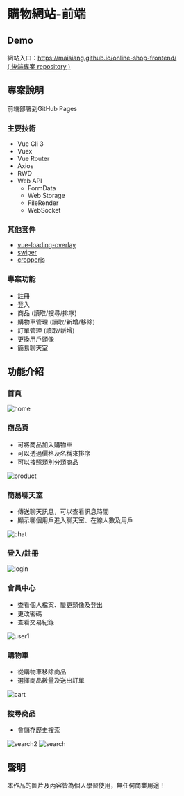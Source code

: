 # 購物網站-前端

## Demo
網站入口：https://maisiang.github.io/online-shop-frontend/  
[( 後端專案 repository )](https://github.com/Maisiang/online-shop-backend)

## 專案說明
前端部署到GitHub Pages
### 主要技術
- Vue Cli 3
- Vuex
- Vue Router
- Axios
- RWD
- Web API
    - FormData
    - Web Storage
    - FileRender
    - WebSocket

### 其他套件
- [vue-loading-overlay](https://github.com/ankurk91/vue-loading-overlay)
- [swiper](https://swiperjs.com/vue)
- [cropperjs](https://github.com/fengyuanchen/cropperjs)

### 專案功能
- 註冊
- 登入
- 商品 (讀取/搜尋/排序)
- 購物車管理 (讀取/新增/移除)
- 訂單管理 (讀取/新增)
- 更換用戶頭像
- 簡易聊天室

## 功能介紹
### 首頁
![home](https://user-images.githubusercontent.com/86739086/218415266-f0c3bbb8-f47d-4870-9824-2c8594452858.jpg)

### 商品頁
- 可將商品加入購物車
- 可以透過價格及名稱來排序
- 可以按照類別分類商品

![product](https://user-images.githubusercontent.com/86739086/218416273-1483d25d-19f0-45c7-ad0b-e522824e3215.jpg)

### 簡易聊天室
- 傳送聊天訊息，可以查看訊息時間
- 顯示哪個用戶進入聊天室、在線人數及用戶

![chat](https://user-images.githubusercontent.com/86739086/218420542-5a324eda-269b-4f38-af7c-949e7778613c.jpg)

### 登入/註冊
![login](https://user-images.githubusercontent.com/86739086/218416360-84b907f5-8b5a-43c0-a2a8-1afb57fa64b6.jpg)

### 會員中心
- 查看個人檔案、變更頭像及登出
- 更改密碼
- 查看交易紀錄

![user1](https://user-images.githubusercontent.com/86739086/218416680-442cce1e-8a6a-4a84-8473-18516cd8ebcd.jpg)

### 購物車
- 從購物車移除商品
- 選擇商品數量及送出訂單

![cart](https://user-images.githubusercontent.com/86739086/218416875-42170828-436a-46b4-8106-02161408a856.jpg)

### 搜尋商品
- 會儲存歷史搜索

![search2](https://user-images.githubusercontent.com/86739086/218416962-b7a78c7b-3039-40b0-825e-c5400bd88403.jpg)
![search](https://user-images.githubusercontent.com/86739086/218416948-eb928ec5-7066-4424-a4ae-78d76da0e1cc.jpg)


## 聲明
本作品的圖片及內容皆為個人學習使用，無任何商業用途！

